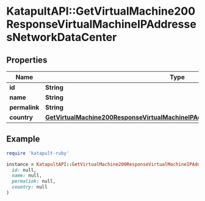 # KatapultAPI::GetVirtualMachine200ResponseVirtualMachineIPAddressesNetworkDataCenter

## Properties

| Name | Type | Description | Notes |
| ---- | ---- | ----------- | ----- |
| **id** | **String** |  | [optional] |
| **name** | **String** |  | [optional] |
| **permalink** | **String** |  | [optional] |
| **country** | [**GetVirtualMachine200ResponseVirtualMachineIPAddressesNetworkDataCenterCountry**](GetVirtualMachine200ResponseVirtualMachineIPAddressesNetworkDataCenterCountry.md) |  | [optional] |

## Example

```ruby
require 'katapult-ruby'

instance = KatapultAPI::GetVirtualMachine200ResponseVirtualMachineIPAddressesNetworkDataCenter.new(
  id: null,
  name: null,
  permalink: null,
  country: null
)
```

